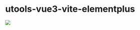# utools-vue3-vite-elementplus

![](https://api.onedrive.com/v1.0/shares/s!AjtcjKkSll7jhUGeuJiMR6Ic6go5/root/content)
